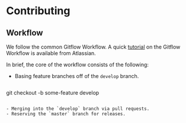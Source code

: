 # Contributing

## Workflow

We follow the common Gitflow Workflow. A quick [tutorial](https://www.atlassian.com/git/tutorials/comparing-workflows#gitflow-workflow) on the Gitflow Workflow is available from Atlassian.

In brief, the core of the workflow consists of the following:

- Basing feature branches off of the `develop` branch.

  ```
git checkout -b some-feature develop
```

- Merging into the `develop` branch via pull requests.
- Reserving the `master` branch for releases.
